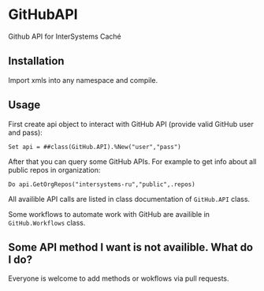 # GitHubAPI
Github API for InterSystems Caché

## Installation

Import xmls into any namespace and compile.

## Usage

First create api object to interact with GitHub API (provide valid GitHub user and pass):

`Set api = ##class(GitHub.API).%New("user","pass")`

After that you can query some GitHub APIs. For example to get info about all public repos in organization:

`Do api.GetOrgRepos("intersystems-ru","public",.repos)`

All availible API calls are listed in class documentation of `GitHub.API` class.

Some workflows to automate work with GitHub are availible in `GitHub.Workflows` class.

## Some API method I want is not availible. What do I do?
Everyone is welcome to add methods or wokflows via pull requests.
